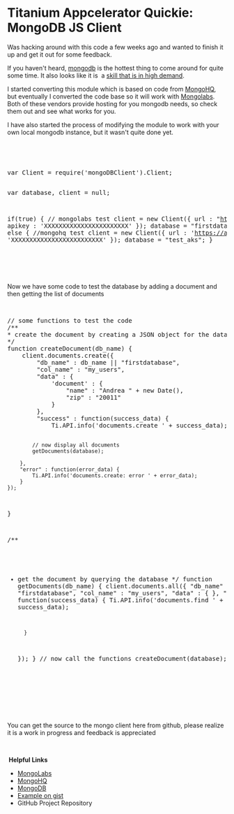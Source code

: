 Titanium Appcelerator Quickie: MongoDB JS Client
===========

<p>Was hacking around with this code a few weeks ago and wanted to finish it up and get it out for some feedback.</p>
<p>If you haven't heard, <a href="http://www.mongodb.org/">mongodb</a> is the hottest thing to come around for quite some time. It also looks like it is &nbsp;a <a href="http://read.bi/LfZaIZ">skill that is in high demand</a>.</p>
<p>I started converting this module which is based on code from <a href="http://bit.ly/LfZxDs">MongoHQ</a>, but eventually I converted the code base so it will work with <a href="http://bit.ly/LfZKXi">Mongolabs</a>. Both of these vendors provide hosting for you mongodb needs, so check them out and see what works for you.</p>
<p>I have also started the process of modifying the module to work with your own local mongodb instance, but it wasn't quite done yet.</p>
<p>&nbsp;</p>
<p>&nbsp;</p>
<pre class="brush:js">var Client = require('mongoDBClient').Client;

var database, client = null;

if(true) {
  // mongolabs test
	client = new Client({
		url : "https://api.mongolab.com/api/1/",
		apikey : 'XXXXXXXXXXXXXXXXXXXXXXX'
	});
	database = "firstdatabase";
} else {
	//mongohq test
	client = new Client({
		url : 'https://api.mongohq.com',
		apikey : 'XXXXXXXXXXXXXXXXXXXXXXXXX'
	});
	database = "test_aks";
}
</pre>
<p>&nbsp;</p>
<p>&nbsp;</p>
<p>Now we have some code to test the database by adding a document and then getting the list of documents</p>
<p>&nbsp;</p>
<pre class="brush:js">// some functions to test the code
/**
* create the document by creating a JSON object for the database
*/
function createDocument(db_name) {
	client.documents.create({
		"db_name" : db_name || "firstdatabase",
		"col_name" : "my_users",
		"data" : {
			'document' : {
				"name" : "Andrea " + new Date(),
				"zip" : "20011"
			}
		},
		"success" : function(success_data) {
			Ti.API.info('documents.create ' + success_data);

			// now display all documents
			getDocuments(database);

		},
		"error" : function(error_data) {
			Ti.API.info('documents.create: error ' + error_data);
		}
	});
}

/**
* get the document by querying the database
*/
function getDocuments(db_name) {
	client.documents.all({
		"db_name" : db_name || "firstdatabase",
		"col_name" : "my_users",
		"data" : {
		},
		"success" : function(success_data) {
			Ti.API.info('documents.find ' + success_data);
			
		}
	});
}
// now call the functions
createDocument(database);

</pre>
<p>&nbsp;</p>
<p>&nbsp;</p>
<p>You can get the source to the mongo client here from github, please realize it is a work in progress and feedback is appreciated</p>
<p>&nbsp;</p>
<p><strong>&nbsp;Helpful Links</strong></p>
<ul>
<li><a href="http://bit.ly/LfZKXi">MongoLabs</a></li>
<li><a href="http://bit.ly/LfZxDs">MongoHQ</a></li>
<li><a href="http://www.mongodb.org/">MongoDB</a></li>
<li><a href="http://bit.ly/LgG02r">Example on gist</a></li>
<li>GitHub Project Repository</li>
</ul>